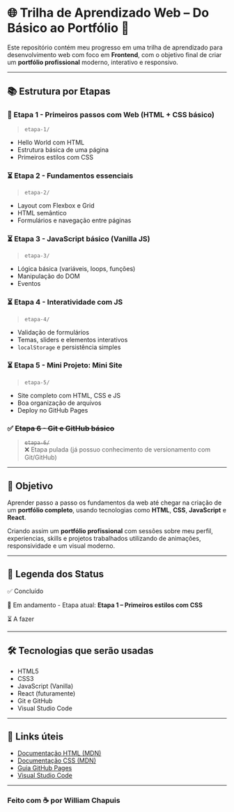 # 🌐 Trilha de Aprendizado Web – Do Básico ao Portfólio 🚀

Este repositório contém meu progresso em uma trilha de aprendizado para desenvolvimento web com foco em **Frontend**, com o objetivo final de criar um **portfólio profissional** moderno, interativo e responsivo.

---

## 📚 Estrutura por Etapas

### 🔄 Etapa 1 - Primeiros passos com Web (HTML + CSS básico)
> `etapa-1/`
- Hello World com HTML
- Estrutura básica de uma página
- Primeiros estilos com CSS

### ⏳ Etapa 2 - Fundamentos essenciais
> `etapa-2/`
- Layout com Flexbox e Grid
- HTML semântico
- Formulários e navegação entre páginas

### ⏳ Etapa 3 - JavaScript básico (Vanilla JS)
> `etapa-3/`
- Lógica básica (variáveis, loops, funções)
- Manipulação do DOM
- Eventos

### ⏳ Etapa 4 - Interatividade com JS
> `etapa-4/`
- Validação de formulários
- Temas, sliders e elementos interativos
- `localStorage` e persistência simples

### ⏳ Etapa 5 - Mini Projeto: Mini Site
> `etapa-5/`
- Site completo com HTML, CSS e JS
- Boa organização de arquivos
- Deploy no GitHub Pages

### ✅ ~~Etapa 6 - Git e GitHub básico~~
> ~~`etapa-6/`~~  
> ❌ Etapa pulada (já possuo conhecimento de versionamento com Git/GitHub)  

---

## 🎯 Objetivo
Aprender passo a passo os fundamentos da web até chegar na criação de um **portfólio completo**, usando tecnologias como **HTML**, **CSS**, **JavaScript** e **React**.

Criando assim um **portfólio profissional** com sessões sobre meu perfil, experiencias, skills e projetos trabalhados utilizando de animações, responsividade e um visual moderno.

---

## 🔖 Legenda dos Status

✅ Concluído

🔄 Em andamento - Etapa atual: **Etapa 1 – Primeiros estilos com CSS**  

⏳ A fazer

---

## 🛠 Tecnologias que serão usadas

- HTML5
- CSS3
- JavaScript (Vanilla)
- React (futuramente)
- Git e GitHub
- Visual Studio Code

---

## 🔗 Links úteis

- [Documentação HTML (MDN)](https://developer.mozilla.org/pt-BR/docs/Web/HTML)
- [Documentação CSS (MDN)](https://developer.mozilla.org/pt-BR/docs/Web/CSS)
- [Guia GitHub Pages](https://pages.github.com/)
- [Visual Studio Code](https://code.visualstudio.com/)

---

### Feito com ☕ por William Chapuis
